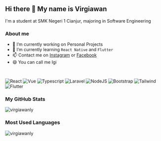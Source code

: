 ## Hi there 👋 My name is Virgiawan

I'm a student at SMK Negeri 1 Cianjur, majoring in Software Engineering

### About me

- 🔭 I’m currently working on Personal Projects
- 🌱 I’m currently learning `React Native` and `Flutter`
- 📫 Contact me on <a href="https://www.instagram.com/virgiawanly">Instagram</a> or <a href="https://www.facebook.com/virgiawanly">Facebook</a>
- 😄 You can call me Igi

<br>

![React](https://img.shields.io/badge/React-Intermediate-blue)
![Vue](https://img.shields.io/badge/Vue-Beginner-brightgreen)
![Typescript](https://img.shields.io/badge/TypeScript-Beginner-informational)
![Laravel](https://img.shields.io/badge/Laravel-Intermediate-red)
![NodeJS](https://img.shields.io/badge/NodeJS-Beginner-green)
![Bootstrap](https://img.shields.io/badge/Bootstrap-Expert-blueviolet)
![Tailwind](https://img.shields.io/badge/Tailwind-Intermediate-9cf)
![Flutter](https://img.shields.io/badge/Flutter-Beginner-blue)

### My GitHub Stats
<p><img src="https://github-readme-stats.vercel.app/api?username=virgiawanly&show_icons=true&theme=tokyonight&locale=en" alt="virgiawanly" /></p>

### Most Used Languages
<p><img align="left" src="https://github-readme-stats.vercel.app/api/top-langs?username=virgiawanly&show_icons=true&locale=en&layout=compact&theme=tokyonight" alt="virgiawanly" /></p>
